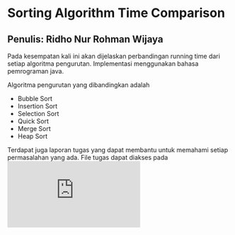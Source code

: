 # Sorting Algorithm Time Comparison
## Penulis: Ridho Nur Rohman Wijaya
Pada kesempatan kali ini akan dijelaskan perbandingan running time dari setiap algoritma pengurutan. Implementasi menggunakan bahasa pemrograman java.

Algoritma pengurutan yang dibandingkan adalah
- Bubble Sort
- Insertion Sort
- Selection Sort
- Quick Sort
- Merge Sort
- Heap Sort

Terdapat juga laporan tugas yang dapat membantu untuk memahami setiap permasalahan yang ada. File tugas dapat diakses pada ![link berikut](https://github.com/RinRoya/Sorting-Algorithm-Time-Comparison/blob/main/Tugas%20Sorting_06111840000065_Ridho%20Nur%20Rohman%20Wijaya.pdf)
